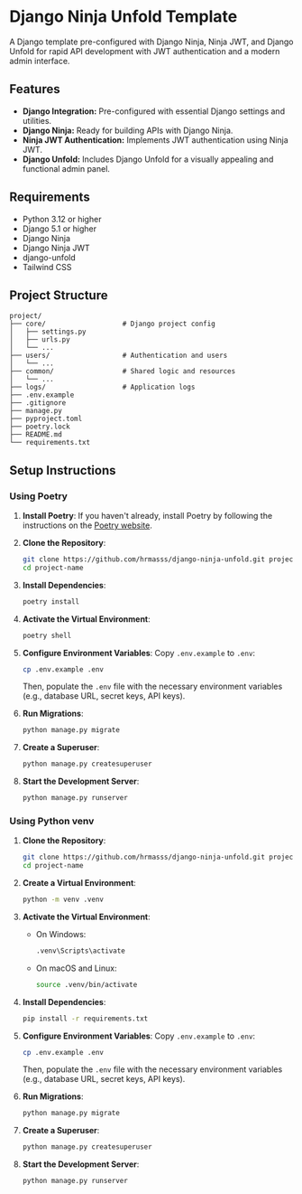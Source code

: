 # Django Ninja Unfold Template

A Django template pre-configured with Django Ninja, Ninja JWT, and Django Unfold for rapid API development with JWT authentication and a modern admin interface.

## Features

-   **Django Integration:** Pre-configured with essential Django settings and utilities.
-   **Django Ninja:** Ready for building APIs with Django Ninja.
-   **Ninja JWT Authentication:** Implements JWT authentication using Ninja JWT.
-   **Django Unfold:** Includes Django Unfold for a visually appealing and functional admin panel.

## Requirements

-   Python 3.12 or higher
-   Django 5.1 or higher
-   Django Ninja
-   Django Ninja JWT
-   django-unfold
-   Tailwind CSS

## Project Structure

```
project/
├── core/                   # Django project config
│   ├── settings.py
│   ├── urls.py
│   └── ...
├── users/                  # Authentication and users
│   └── ...
├── common/                 # Shared logic and resources
│   └── ...
├── logs/                   # Application logs
├── .env.example
├── .gitignore
├── manage.py
├── pyproject.toml
├── poetry.lock
├── README.md
└── requirements.txt
```

## Setup Instructions

### Using Poetry

1. **Install Poetry**: If you haven't already, install Poetry by following the instructions on the [Poetry website](https://python-poetry.org/docs/#installation).

2. **Clone the Repository**:

    ```bash
    git clone https://github.com/hrmasss/django-ninja-unfold.git project-name
    cd project-name
    ```

3. **Install Dependencies**:

    ```bash
    poetry install
    ```

4. **Activate the Virtual Environment**:

    ```bash
    poetry shell
    ```

5. **Configure Environment Variables**: Copy `.env.example` to `.env`:

    ```bash
    cp .env.example .env
    ```

    Then, populate the `.env` file with the necessary environment variables (e.g., database URL, secret keys, API keys).

6. **Run Migrations**:

    ```bash
    python manage.py migrate
    ```

7. **Create a Superuser**:

    ```bash
    python manage.py createsuperuser
    ```

8. **Start the Development Server**:
    ```bash
    python manage.py runserver
    ```

### Using Python venv

1.  **Clone the Repository**:

    ```bash
    git clone https://github.com/hrmasss/django-ninja-unfold.git project-name
    cd project-name
    ```

2.  **Create a Virtual Environment**:

    ```bash
    python -m venv .venv
    ```

3.  **Activate the Virtual Environment**:

    -   On Windows:

        ```bash
        .venv\Scripts\activate
        ```

    -   On macOS and Linux:

        ```bash
        source .venv/bin/activate
        ```

4.  **Install Dependencies**:

    ```bash
    pip install -r requirements.txt
    ```

5.  **Configure Environment Variables**: Copy `.env.example` to `.env`:

    ```bash
    cp .env.example .env
    ```

    Then, populate the `.env` file with the necessary environment variables (e.g., database URL, secret keys, API keys).

6.  **Run Migrations**:

    ```bash
    python manage.py migrate
    ```

7.  **Create a Superuser**:

    ```bash
    python manage.py createsuperuser
    ```

8.  **Start the Development Server**:

    ```bash
    python manage.py runserver
    ```
